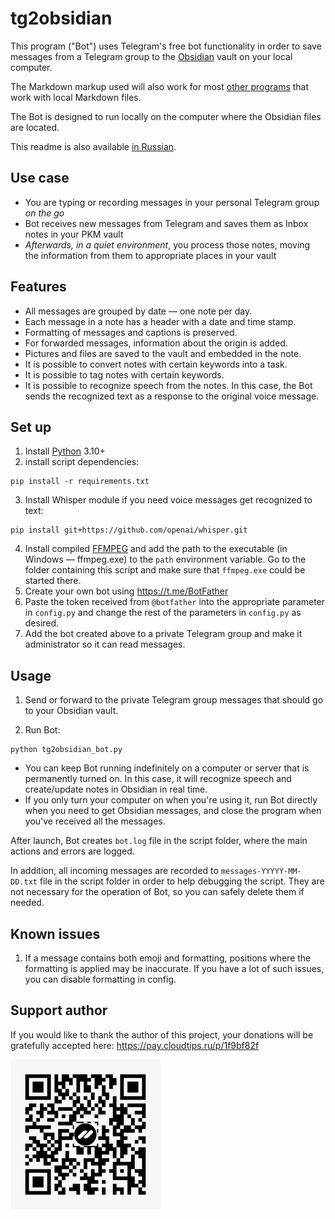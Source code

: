 # tg2obsidian

This program ("Bot") uses Telegram's free bot functionality in order to save messages from a Telegram group to the [Obsidian](https://obsidian.md) vault on your local computer.

The Markdown markup used will also work for most [other programs](https://www.markdownguide.org/tools/) that work with local Markdown files.

The Bot is designed to run locally on the computer where the Obsidian files are located.

This readme is also available [in Russian](README.ru.md).

## Use case

- You are typing or recording messages in your personal Telegram group _on the go_
- Bot receives new messages from Telegram and saves them as Inbox notes in your PKM vault
- _Afterwards, in a quiet environment_, you process those notes, moving the information from them to appropriate places in your vault

## Features

- All messages are grouped by date — one note per day.
- Each message in a note has a header with a date and time stamp.
- Formatting of messages and captions is preserved.
- For forwarded messages, information about the origin is added.
- Pictures and files are saved to the vault and embedded in the note.
- It is possible to convert notes with certain keywords into a task.
- It is possible to tag notes with certain keywords.
- It is possible to recognize speech from the notes. In this case, the Bot sends the recognized text as a response to the original voice message.

## Set up

1. Install [Python](https://python.org) 3.10+
2. install script dependencies:

```shell
pip install -r requirements.txt
```

3. Install Whisper module if you need voice messages get recognized to text:

```shell
pip install git+https://github.com/openai/whisper.git
```

4. Install compiled [FFMPEG](https://ffmpeg.org/download.html) and add the path to the executable (in Windows — ffmpeg.exe) to the `path` environment variable. Go to the folder containing this script and make sure that `ffmpeg.exe` could be started there.
5. Create your own bot using https://t.me/BotFather
6. Paste the token received from `@botfather` into the appropriate parameter in `config.py` and change the rest of the parameters in `config.py` as desired.
7. Add the bot created above to a private Telegram group and make it administrator so it can read messages.

## Usage

1. Send or forward to the private Telegram group messages that should go to your Obsidian vault.

2. Run Bot:
```shell.
python tg2obsidian_bot.py
```

- You can keep Bot running indefinitely on a computer or server that is permanently turned on. In this case, it will recognize speech and create/update notes in Obsidian in real time.
- If you only turn your computer on when you're using it, run Bot directly when you need to get Obsidian messages, and close the program when you've received all the messages.

After launch, Bot creates `bot.log` file in the script folder, where the main actions and errors are logged.

In addition, all incoming messages are recorded to `messages-YYYYY-MM-DD.txt` file in the script folder in order to help debugging the script. They are not necessary for the operation of Bot, so you can safely delete them if needed.
## Known issues

1. If a message contains both emoji and formatting, positions where the formatting is applied may be inaccurate. If you have a lot of such issues, you can disable formatting in config.

## Support author

If you would like to thank the author of this project, your donations will be gratefully accepted here: https://pay.cloudtips.ru/p/1f9bf82f

![](qrCode.png)
